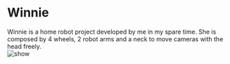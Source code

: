 # Winnie
Winnie is a home robot project developed by me in my spare time. She is composed by 4 wheels, 2 robot arms and a neck to move cameras with the head freely.
<br>
<img src="https://github.com/wyang22/Winnie/tree/main/images/Winnie.gif" alt="show" />
